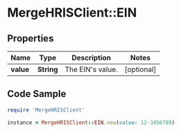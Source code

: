 # MergeHRISClient::EIN

## Properties

Name | Type | Description | Notes
------------ | ------------- | ------------- | -------------
**value** | **String** | The EIN&#39;s value. | [optional] 

## Code Sample

```ruby
require 'MergeHRISClient'

instance = MergeHRISClient::EIN.new(value: 12-3456789)
```


